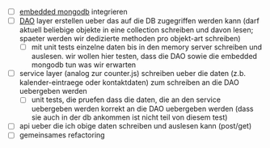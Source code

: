 - [ ] [embedded mongodb](https://www.npmjs.com/package/mongodb-memory-server) integrieren
- [ ] [DAO](https://en.wikipedia.org/wiki/Data_access_object) layer erstellen ueber das auf die DB zugegriffen werden kann (darf aktuell beliebige objekte in eine collection schreiben und davon lesen; spaeter werden wir dedizierte methoden pro objekt-art schreiben)
	- [ ] mit unit tests einzelne daten bis in den memory server schreiben und auslesen. wir wollen hier testen, dass die DAO sowie die embedded mongodb tun was wir erwarten
- [ ] service layer (analog zur counter.js) schreiben ueber die daten (z.b. kalender-eintraege oder kontaktdaten) zum schreiben an die DAO uebergeben werden
	- [ ] unit tests, die pruefen dass die daten, die an den service uebergeben werden korrekt an die DAO uebergeben werden (dass sie auch in der db ankommen ist nicht teil von diesem test)
- [ ] api ueber die ich obige daten schreiben und auslesen kann (post/get)
- [ ] gemeinsames refactoring
